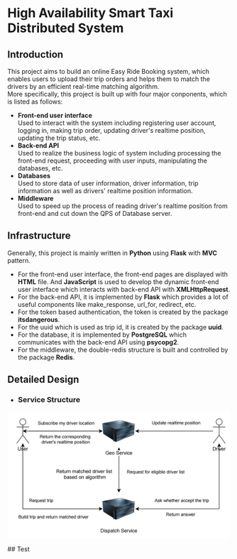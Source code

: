 # High Availability Smart Taxi Distributed System
  
## Introduction
This project aims to build an online Easy Ride Booking system, which enables users to upload their trip orders and helps them to match the drivers by an efficient real-time matching algorithm.<br>More specifically, this project is built up with four major conponents, which is listed as follows:
- **Front-end user interface** <br> Used to interact with the system including registering user account, logging in, making trip order, updating driver's realtime position, updating the trip status, etc.
- **Back-end API** <br> Used to realize the business logic of system including processing the front-end request, proceeding with user inputs, manipulating the databases, etc.
- **Databases** <br> Used to store data of user information, driver information, trip information as well as drivers' realtime position information.
- **Middleware** <br> Used to speed up the process of reading driver's realtime position from front-end and cut down the QPS of Database server.

## Infrastructure ##
Generally, this project is mainly written in **Python** using **Flask** with **MVC** pattern. <br>
- For the front-end user interface, the front-end pages are displayed with **HTML** file. And **JavaScript** is used to develop the dynamic front-end user interface which interacts with back-end API with **XMLHttpRequest**.<br>
- For the back-end API, it is implemented by **Flask** which provides a lot of useful components like make_response, url_for, redirect, etc.<br>
- For the token based authentication, the token is created by the package **itsdangerous**.<br>
- For the uuid which is used as trip id, it is created by the package **uuid**.<br>
- For the database, it is implemented by **PostgreSQL** which communicates with the back-end API using **psycopg2**.<br>
- For the middleware, the double-redis structure is built and controlled by the package **Redis**.

## Detailed Design
- ### Service Structure ###
<p align="center">
<img align="center" src="https://github.com/Connor-ZH/GrabTaxi/blob/master/Diagrams/Service_structure.png" alt="drawing" width="500"/>
</p>
## Test
